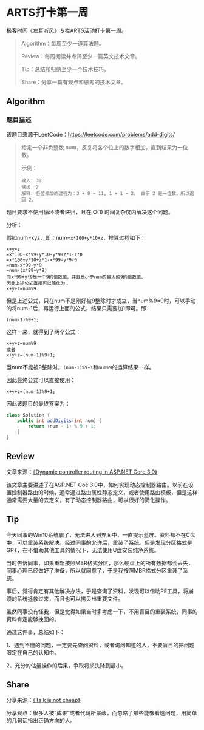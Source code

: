 # ARTS打卡第一周

极客时间《左耳听风》专栏ARTS活动打卡第一周。



> Algorithm：每周至少一道算法题。
>
> Review：每周阅读并点评至少一篇英文技术文章。
>
> Tip：总结和归纳至少一个技术技巧。
>
> Share：分享一篇有观点和思考的技术文章。



## Algorithm

### 题目描述

该题目来源于LeetCode：https://leetcode.com/problems/add-digits/

> 给定一个非负整数 num，反复将各个位上的数字相加，直到结果为一位数。
>
> 示例：
>
> ```
> 输入: 38
> 输出: 2 
> 解释: 各位相加的过程为：3 + 8 = 11, 1 + 1 = 2。 由于 2 是一位数，所以返回 2。
> ```

题目要求不使用循环或者递归，且在 O(1) 时间复杂度内解决这个问题。

分析：

假如num=xyz，即：num=`x*100+y*10+z`，推算过程如下：

```
x+y+z
=x*100-x*99+y*10-y*9+z*1-z*0
=x*100+y*10+z*1-x*99-y*9-0
=num-x*99-y*9
=num-(x*99+y*9)
而x*99+y*9是一个9的倍数值，并且是小于num的最大的9的倍数值，
因此上述公式直接可以简化为：
x+y+z=num%9
```

但是上述公式，只在num不是刚好被9整除时才成立，当num%9=0时，可以手动的将num-1后，再运行上面的公式，结果只需要加1即可。即：

```
(num-1)%9+1;
```

这样一来，就得到了两个公式：

```
x+y+z=num%9
或者
x+y+z=(num-1)%9+1;
```

当num不能被9整除时，`(num-1)%9+1`和`num%9`的运算结果一样。

因此最终公式可以直接使用：

```
x+y+z=(num-1)%9+1;
```

因此该题目的最终答案为：

```c#
class Solution {
    public int addDigits(int num) {
        return (num - 1) % 9 + 1;
    }
}
```



## Review

文章来源：[《Dynamic controller routing in ASP.NET Core 3.0》](https://www.strathweb.com/2019/08/dynamic-controller-routing-in-asp-net-core-3-0/)

该文章主要讲述了在ASP.NET Coe 3.0中，如何实现动态控制器路由。以前在设置控制器路由的时候，通常通过路由属性静态定义，或者使用路由模板，但是这样通常需要大量的去定义，有了动态控制器路由，可以很好的简化操作。



## Tip

今天同事的Win10系统崩了，无法进入到界面中，一直提示蓝屏。资料都不在C盘中，可以重装系统解决。经过同事的允许后，重装了系统。但是发现分区格式是GPT，在不借助其他工具的情况下，无法使用U盘安装纯净系统。

当时告诉同事，如果重新按照MBR格式分区，那么硬盘上的所有数据都会丢失，同事心理已经做好了准备，所以就同意了，于是我按照MBR格式分区重装了系统。

事后，觉得肯定有其他解决办法，于是查询了资料，发现可以借助PE工具，将崩溃的系统拯救过来，而且也可以拷贝出重要文件。

虽然同事没有怪我，但是觉得如果当时多考虑一下，不用盲目的重装系统，同事的资料肯定能够挽回的。

通过这件事，总结如下：

1、遇到不懂的问题，一定要先查阅资料，或者询问知道的人，不要盲目的把问题限定在自己的认知中。

2、充分的估量操作的后果，争取将损失降到最小。



## Share

分享来源：[《Talk is not cheap》](http://www.yinwang.org/blog-cn/2019/09/11/talk-is-not-cheap)

分享观点：很多人被“成果”或者代码所蒙蔽，而忽略了那些能够看透问题，用简单的几句话指出正确方向的人。